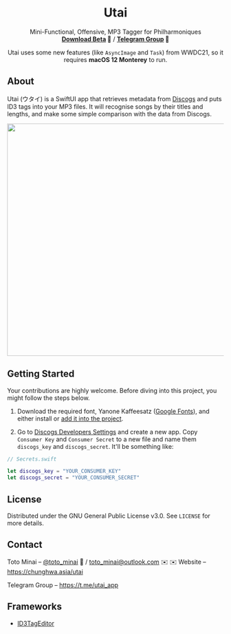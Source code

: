 <div align="center">
<h1>Utai</h1>
<p>Mini-Functional, Offensive, MP3 Tagger for Philharmoniques<br />
<b><a href="https://github.com/toto-minai/Utai/releases/download/v0.1_3/Utai.app.zip">Download Beta</a> 🙋</b> / 
<b><a href="https://t.me/utai_app">Telegram Group</a> 🧸</b></p>
<p>Utai uses some new features (like <code>AsyncImage</code> and <code>Task</code>) from WWDC21, so it requires 
<b>macOS 12 Monterey</b> to run.</p>
</div>

## About

Utai (ウタイ) is a SwiftUI app that retrieves metadata from [Discogs](https://discogs.com) and puts ID3 tags into your MP3 files. 
It will recognise songs by their titles and lengths, and make some simple comparison with the data from Discogs.

<p align="center">
<img src="https://github.com/toto-minai/chunghwa.asia/raw/main/utai/img/screenshot-for-github.png" width="540px" />
</p>

## Getting Started

Your contributions are highly welcome. Before diving into this project, you might follow the steps below.

1. Download the required font, Yanone Kaffeesatz ([Google Fonts](https://fonts.google.com/specimen/Yanone+Kaffeesatz)), and
either install or [add it into the project](https://stackoverflow.com/a/57412354/7337835).

2. Go to [Discogs Developers Settings](https://www.discogs.com/settings/developers) and create a new app. Copy 
`Consumer Key` and `Consumer Secret` to a new file and name them `discogs_key` and `discogs_secret`. It'll be something like:

```swift
// Secrets.swift

let discogs_key = "YOUR_CONSUMER_KEY"
let discogs_secret = "YOUR_CONSUMER_SECRET"

```

## License

Distributed under the GNU General Public License v3.0. See `LICENSE` for more details.

## Contact

Toto Minai – [@toto_minai](https://twitter.com/toto_minai) 🍒 / [toto_minai@outlook.com](mailto:toto_minai@outlook.com) ✉️
✉️
Website – <https://chunghwa.asia/utai>

Telegram Group – <https://t.me/utai_app>

## Frameworks

- [ID3TagEditor](https://github.com/chicio/ID3TagEditor)
